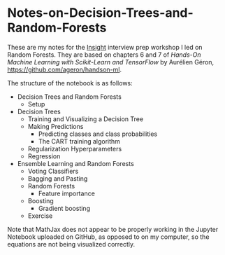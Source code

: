# Notes-on-Decision-Trees-and-Random-Forests
These are my notes for the [Insight](https://www.insightdata.ai/) interview prep workshop I led on Random Forests. They are based on chapters 6 and 7 of *Hands-On Machine Learning with Scikit-Learn and TensorFlow* by Aur&eacute;lien G&eacute;ron, https://github.com/ageron/handson-ml. 

The structure of the notebook is as follows:

- Decision Trees and Random Forests
  - Setup
- Decision Trees
  - Training and Visualizing a Decision Tree
  - Making Predictions
    - Predicting classes and class probabilities
    - The CART training algorithm
  - Regularization Hyperparameters
  - Regression
- Ensemble Learning and Random Forests
  - Voting Classifiers
  - Bagging and Pasting
  - Random Forests
    - Feature importance
  - Boosting
    - Gradient boosting
  - Exercise

Note that MathJax does not appear to be properly working in the Jupyter Notebook uploaded on GitHub, as opposed to on my computer, so the equations are not being visualized correctly.
